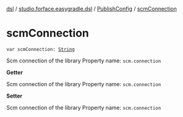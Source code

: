 [dsl](../../index.md) / [studio.forface.easygradle.dsl](../index.md) / [PublishConfig](index.md) / [scmConnection](./scm-connection.md)

# scmConnection

`var scmConnection: `[`String`](https://kotlinlang.org/api/latest/jvm/stdlib/kotlin/-string/index.html)

Scm connection of the library
Property name: `scm.connection`

**Getter**

Scm connection of the library
Property name: `scm.connection`

**Setter**

Scm connection of the library
Property name: `scm.connection`

